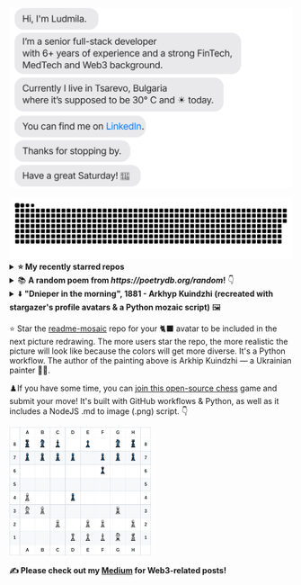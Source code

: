[![](https://raw.githubusercontent.com/milaabl/milaabl/main/chat.svg)](https://www.linkedin.com/in/ludmila-a-dev/)

<!-- https://github.com/milaabl/milaabl/assets/86361434/c35b0e6f-acf0-435e-920d-b90faa4788ad -->

<img alt="Snake eating my contributions for breakfast🧉" src="https://raw.githubusercontent.com/milaabl/milaabl-readme/preview/github-contribution-grid-snake.svg" />

<details>
<summary>
  <strong>⭐ My recently starred repos </strong>
</summary>
  
<!-- Starred repos start -->
| Name | Url | Stars | Description |
| --- | --- |  --- |  --- |
| Seedifyfund/Launchpad-smart-contract|https://github.com/Seedifyfund/Launchpad-smart-contract|34||
| duet-protocol/duet-bridge|https://github.com/duet-protocol/duet-bridge|1|Bridge duet token family between BSC(original chain) and some EVM compatible chains|
| duet-protocol/duet-contracts|https://github.com/duet-protocol/duet-contracts|1||
| trivago/prettier-plugin-sort-imports|https://github.com/trivago/prettier-plugin-sort-imports|2314|A prettier plugin to sort imports in typescript and javascript files by the provided RegEx order. |
| orca-so/typescript-sdk|https://github.com/orca-so/typescript-sdk|144|The Orca SDK contains a set of simple to use APIs to allow developers to integrate with the Orca platform.|
| onchainification/smartgarden|https://github.com/onchainification/smartgarden|4|🪴 Interoperable Safe modules installable and configurable through the existing Safe UI.|
| bitcoinbook/bitcoinbook|https://github.com/bitcoinbook/bitcoinbook|21635|Mastering Bitcoin 2nd Edition - Programming the Open Blockchain|
| manifoldfinance/defi-threat|https://github.com/manifoldfinance/defi-threat|440|a globally-accessible knowledge base of adversary tactics and techniques based on real-world observations on decentralized finance |
| mstable/mStable-contracts|https://github.com/mstable/mStable-contracts|309|📃 Smart Contracts that make up the core of the mStable protocol|
| yewstack/yew|https://github.com/yewstack/yew|28300|Rust / Wasm framework for building client web apps|
| MartinKavik/voting-solana-moonzoon|https://github.com/MartinKavik/voting-solana-moonzoon|29|The Voting example based on MoonZoon and Solana.|
| CitizenLabDotCo/citizenlab|https://github.com/CitizenLabDotCo/citizenlab|192|CitizenLab is a digital democracy platform that facilitates community participation and co-creation. Participants can post ideas, contribute to discussions, or choose to vote and prioritize community projects. |
| 0xtekgrinder/warlord-autocompounder|https://github.com/0xtekgrinder/warlord-autocompounder|2|Auto compounder based on ERC4626 on top of Warlord from Paladin Vote|
| zhazhalaila/MagpieBFT|https://github.com/zhazhalaila/MagpieBFT|1|Aynchronous Byzantine Tolerant Protocol|
| Robin-and-friends/tCDP-frontend|https://github.com/Robin-and-friends/tCDP-frontend|7||
| Robin-and-friends/tCDP|https://github.com/Robin-and-friends/tCDP|15|collateralized debt position, but fungible|
| PartyDAO/party-protocol|https://github.com/PartyDAO/party-protocol|136|Party Protocol is an open protocol for on-chain group coordination.|
| AladdinDAO/aladdin-v3-contracts|https://github.com/AladdinDAO/aladdin-v3-contracts|23||
| hakkafinance/urban-giggle|https://github.com/hakkafinance/urban-giggle|1|Hakka Finance audit 2021-1|
| hakkafinance/iGain|https://github.com/hakkafinance/iGain|3|The antiparticle of impermanent loss|
| hakkafinance/HakkaFinance|https://github.com/hakkafinance/HakkaFinance|1||
| pcaversaccio/erc20-permit-upgradeable|https://github.com/pcaversaccio/erc20-permit-upgradeable|10|Permit-enabled, upgradeable ERC20 smart contract template.|
| Genza999/VotingOnSolana_smartcontract|https://github.com/Genza999/VotingOnSolana_smartcontract|3|Repo to showcase my version of voting for proposals on the solana blockchain|
| CloudNativeEntrepreneur/web3auth-service|https://github.com/CloudNativeEntrepreneur/web3auth-service|7|Issues JWT tokens in response to completing challenges using metamask for performing actions against APIs|
| ikluft/prefvote|https://github.com/ikluft/prefvote|4|PrefVote is to promote ranked-choice preference voting algorithms. It is descended from the Vote::STV software written by Ian Kluft in Perl originally in 1998 and used by multiple clubs and non-profit organizations over the years for polls and elections.|
| shota-imoto/tohyo|https://github.com/shota-imoto/tohyo|1|voting cli tool|
| AngleProtocol/angle-transmuter|https://github.com/AngleProtocol/angle-transmuter|19|⚗️ Smart contracts for Transmuter, an autonomous and modular price stability module for decentralized stablecoin protocols|
| Picodes/4naly3er|https://github.com/Picodes/4naly3er|291|Static smart contract code 4naly3er|
| AngleProtocol/boilerplate|https://github.com/AngleProtocol/boilerplate|15|👩‍💻 Angle Boilerplate for starting new web3 projects|
| AngleProtocol/Uniswap-Incentives-Computer|https://github.com/AngleProtocol/Uniswap-Incentives-Computer|7|🦄 Uniswap Incentives Computer|

<!-- Starred repos end -->

</details>

<details>
  <summary>📚 <strong>A random poem from <em>https://poetrydb.org/random</em>!</strong> 👇 </summary>

<!-- Start poem -->
# 💮 Old Man by *Edward Thomas*

<p>
    OLD Man, or Lad's-love,--in the name there's<br/>   nothing<br/>To one that knows not Lad's-love, or Old Man,<br/>The hoar-green feathery herb, almost a tree,<br/>Growing with rosemary and lavender.<br/>Even to one that knows it well, the names<br/>Half decorate, half perplex, the thing it is:<br/>At least, what that is clings not to the names<br/>In spite of time. And yet I like the names.<br/><br/>The herb itself I like not, but for certain<br/>I love it, as some day the child will love it<br/>Who plucks a feather from the door-side bush<br/>Whenever she goes in or out of the house.<br/>Often she waits there, snipping the tips and<br/>   shrivelling<br/>The shreds at last on to the path, perhaps<br/>Thinking, perhaps of nothing, till she sniffs<br/>Her fingers and runs off. The bush is still<br/>But half as tall as she, though it is as old;<br/>So well she clips it. Not a word she says;<br/>And I can only wonder how much hereafter<br/>She will remember, with that bitter scent,<br/>Of garden rows, and ancient damson-trees<br/>Topping a hedge, a bent path to a door,<br/>A low thick bush beside the door, and me<br/>Forbidding her to pick.<br/><br/>                      As for myself,<br/>Where first I met the bitter scent is lost.<br/>I, too, often shrivel the grey shreds,<br/>Sniff them and think and sniff again and try<br/>Once more to think what it is I am remembering,<br/>Always in vain. I cannot like the scent,<br/>Yet I would rather give up others more sweet,<br/>With no meaning, than this bitter one.<br/><br/>I have mislaid the key. I sniff the spray<br/>And think of nothing; I see and I hear nothing;<br/>Yet seem, too, to be listening, lying in wait<br/>For what I should, yet never can, remember:<br/>No garden appears, no path, no hoar-green bush<br/>Of Lad's-love, or Old Man, no child beside,<br/>Neither father nor mother, nor any playmate;<br/>Only an avenue, dark, nameless, without end.
</p>

***
<!-- End poem -->
</details>

<details>
<summary>
  ⬇️ <strong>"Dnieper in the morning", 1881 - Arkhyp Kuindzhi (recreated with stargazer's profile avatars & a Python mozaic script)</strong> 🖼️
</summary>

<img width="49%" src="https://raw.githubusercontent.com/milaabl/readme-mosaic/main/data/input.jpg" alt="Original picture"/>
<img width="49%" src="https://raw.githubusercontent.com/milaabl/readme-mosaic/main/data/output.jpg" alt="Output picture"/>
<img width="70%" src="https://raw.githubusercontent.com/milaabl/readme-mosaic/main/data/output.gif" alt="Output GIF"/>
</details>

⭐ Star the [readme-mosaic](https://github.com/milaabl/readme-mosaic) repo for your 🐈‍⬛ avatar to be included in the next picture redrawing. The more users star the repo, the more realistic the picture will look like because the colors will get more diverse. It's a Python workflow. The author of the painting above is Arkhip Kuindzhi — a Ukrainian painter 💙💛.

♟️If you have some time, you can [join this open-source chess](https://github.com/milaabl/readme-chess) game and submit your move! It's built with GitHub workflows & Python, as well as it includes a NodeJS .md to image (.png) script. 👇

<a href="https://github.com/milaabl/readme-chess/blob/master/README.md"><img src="https://raw.githubusercontent.com/milaabl/readme-chess/master/chess.png" alt="README chess dynamic game preview" width="50%" /></a>

<strong>✍️ Please check out my <a href="https://medium.com/@milaabl2405">Medium</a> for Web3-related posts!</strong>
